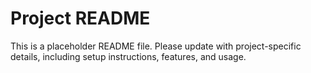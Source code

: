 # Project README

This is a placeholder README file. Please update with project-specific details, including setup instructions, features, and usage.